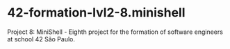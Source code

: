 # 42-formation-lvl2-8.minishell
Project 8: MiniShell - Eighth project for the formation of software engineers at school 42 São Paulo.
